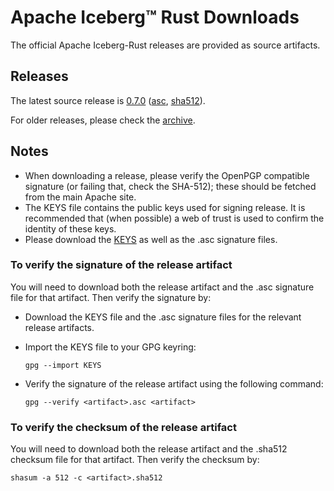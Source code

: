 <!--
  ~ Licensed to the Apache Software Foundation (ASF) under one
  ~ or more contributor license agreements.  See the NOTICE file
  ~ distributed with this work for additional information
  ~ regarding copyright ownership.  The ASF licenses this file
  ~ to you under the Apache License, Version 2.0 (the
  ~ "License"); you may not use this file except in compliance
  ~ with the License.  You may obtain a copy of the License at
  ~
  ~   http://www.apache.org/licenses/LICENSE-2.0
  ~
  ~ Unless required by applicable law or agreed to in writing,
  ~ software distributed under the License is distributed on an
  ~ "AS IS" BASIS, WITHOUT WARRANTIES OR CONDITIONS OF ANY
  ~ KIND, either express or implied.  See the License for the
  ~ specific language governing permissions and limitations
  ~ under the License.
-->

# Apache Iceberg™ Rust Downloads

The official Apache Iceberg-Rust releases are provided as source artifacts.

## Releases

The latest source release is [0.7.0](https://www.apache.org/dyn/closer.lua/iceberg/apache-iceberg-rust-0.7.0/apache-iceberg-rust-0.7.0-src.tar.gz) ([asc](https://downloads.apache.org/iceberg/apache-iceberg-rust-0.7.0/apache-iceberg-rust-0.7.0-src.tar.gz.asc),
[sha512](https://downloads.apache.org/iceberg/apache-iceberg-rust-0.7.0/apache-iceberg-rust-0.7.0-src.tar.gz.sha512)).

For older releases, please check the [archive](https://archive.apache.org/dist/iceberg/).

## Notes

* When downloading a release, please verify the OpenPGP compatible signature (or failing that, check the SHA-512); these should be fetched from the main Apache site.
* The KEYS file contains the public keys used for signing release. It is recommended that (when possible) a web of trust is used to confirm the identity of these keys.
* Please download the [KEYS](https://downloads.apache.org/iceberg/KEYS) as well as the .asc signature files.

### To verify the signature of the release artifact

You will need to download both the release artifact and the .asc signature file for that artifact. Then verify the signature by:

* Download the KEYS file and the .asc signature files for the relevant release artifacts.
* Import the KEYS file to your GPG keyring:

    ```shell
    gpg --import KEYS
    ```

* Verify the signature of the release artifact using the following command:

    ```shell
    gpg --verify <artifact>.asc <artifact>
    ```

### To verify the checksum of the release artifact

You will need to download both the release artifact and the .sha512 checksum file for that artifact. Then verify the checksum by:

```shell
shasum -a 512 -c <artifact>.sha512
```
